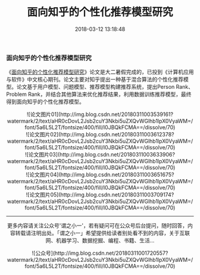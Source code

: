 ﻿---
title: 面向知乎的个性化推荐模型研究
date: 2018-03-12 13:18:48
tags: 推荐系统
toc: true
categories: 推荐系统
comments: true
---
### 面向知乎的个性化推荐模型研究
《[面向知乎的个性化推荐模型研究](https://github.com/XiaoYiii/Paper/blob/master/Paper/%E9%9D%A2%E5%90%91%E7%9F%A5%E4%B9%8E%E7%9A%84%E4%B8%AA%E6%80%A7%E5%8C%96%E6%8E%A8%E8%8D%90%E6%A8%A1%E5%9E%8B%E7%A0%94%E7%A9%B6.pdf)》论文是大二暑假完成的，已投到《计算机应用与软件》中文核心期刊。论文主要对知乎提出一种基于混合算法的个性化推荐模型。论文基于用户模型、问题模型、推荐模型构建推荐系统，提出Person Rank、Problem Rank，并结合其他算法来优化推荐结果，利用数据训练推荐模型，最终得到面向知乎的个性化推荐模型。
<div align=center>![论文图片01](http://img.blog.csdn.net/20180311003539161?watermark/2/text/aHR0cDovL2Jsb2cuY3Nkbi5uZXQvWGlhb1lpX0VyaWM=/font/5a6L5L2T/fontsize/400/fill/I0JBQkFCMA==/dissolve/70)
<div align=center>![论文图片02](http://img.blog.csdn.net/20180311003612378?watermark/2/text/aHR0cDovL2Jsb2cuY3Nkbi5uZXQvWGlhb1lpX0VyaWM=/font/5a6L5L2T/fontsize/400/fill/I0JBQkFCMA==/dissolve/70)
<div align=center>![论文图片03](http://img.blog.csdn.net/20180311003633906?watermark/2/text/aHR0cDovL2Jsb2cuY3Nkbi5uZXQvWGlhb1lpX0VyaWM=/font/5a6L5L2T/fontsize/400/fill/I0JBQkFCMA==/dissolve/70)
<div align=center>![论文图片04](http://img.blog.csdn.net/20180311003651675?watermark/2/text/aHR0cDovL2Jsb2cuY3Nkbi5uZXQvWGlhb1lpX0VyaWM=/font/5a6L5L2T/fontsize/400/fill/I0JBQkFCMA==/dissolve/70)
<div align=center>![论文图片05](http://img.blog.csdn.net/20180311003709174?watermark/2/text/aHR0cDovL2Jsb2cuY3Nkbi5uZXQvWGlhb1lpX0VyaWM=/font/5a6L5L2T/fontsize/400/fill/I0JBQkFCMA==/dissolve/70)

----------
更多内容请关注公众号'谓之小一'，若有疑问可在公众号后台提问，随时回答，内容转载请注明出处。「谓之小一」希望提供给读者别处看不到的内容，关于互联网、机器学习、数据挖掘、编程、书籍、生活...
<div align=center>![公众号](http://img.blog.csdn.net/20180311001720557?watermark/2/text/aHR0cDovL2Jsb2cuY3Nkbi5uZXQvWGlhb1lpX0VyaWM=/font/5a6L5L2T/fontsize/400/fill/I0JBQkFCMA==/dissolve/70)
